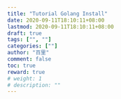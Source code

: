 ```yaml
---
title: "Tutorial Golang Install"
date: 2020-09-11T18:10:11+08:00
lastmod: 2020-09-11T18:10:11+08:00
draft: true
tags: ["", ""]
categories: [""]
author: "百里"
comment: false
toc: true
reward: true
# weight: 1
# description: ""
---
```


